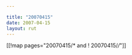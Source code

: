 ```yaml
---

title: "20070415"
date: 2007-04-15
layout: rut
---
```


[[!map pages="20070415/* and ! 20070415/*/*"]]
